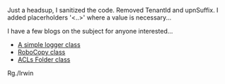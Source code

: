 Just a headsup, I sanitized the code. Removed TenantId and upnSuffix. I added placerholders '<..>'
where a value is necessary...

I have a few blogs on the subject for anyone interested...

- [A simple logger class](https://pshirwin.wordpress.com/2017/01/04/a-simple-logger-using-powershell-class/)
- [RoboCopy class](https://pshirwin.wordpress.com/2017/01/11/robocopy-class/)
- [ACLs Folder class](https://pshirwin.wordpress.com/2017/04/19/acls-folder-class/)

Rg./Irwin
